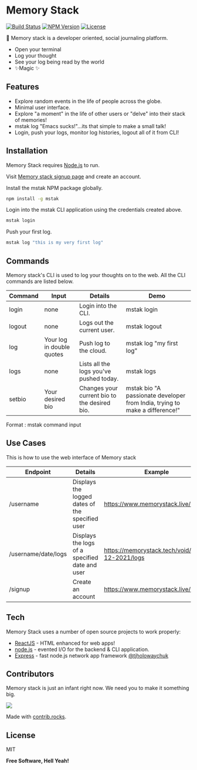 # Memory Stack

[![Build Status](https://shields.io/badge/build-passing-blueviolet?style=for-the-badge&logo=appveyor)](https://github.com/memory-stack/Memory-Stack/releases) [![NPM Version](https://shields.io/badge/npm-v1.0.0-yellow?style=for-the-badge&logo=appveyor)](https://www.npmjs.com/package/mstak) [![License](https://shields.io/badge/license-MIT-orange?style=for-the-badge&logo=appveyor)](https://opensource.org/licenses/MIT)


📜 Memory stack is a developer oriented, social journaling platform.

- Open your terminal
- Log your thought
- See your log being read by the world
- ✨Magic ✨

## Features

- Explore random events in the life of people across the globe.
- Minimal user interface.
- Explore "a moment" in the life of other users or "delve" into their stack of memories!
- mstak log "Emacs sucks!"...its that simple to make a small talk!
- Login, push your logs, monitor log histories, logout all of it from CLI!


## Installation

Memory Stack requires [Node.js](https://nodejs.org/) to run.

Visit [Memory stack signup page](https://memorystack.live/signup/) and create an account.

Install the mstak NPM package globally.

```sh
npm install -g mstak
```

Login into the mstak CLI application using the credentials created above.

```sh
mstak login
```

Push your first log.

```sh
mstak log "this is my very first log"
```

## Commands

Memory stack's CLI is used to log your thoughts on to the web.
All the CLI commands are listed below.

| Command | Input                     | Details                                      | Demo                                                                        |
| ------- | ------------------------- | -------------------------------------------- | --------------------------------------------------------------------------- |
| login   | none                      | Login into the CLI.                          | mstak login                                                                 |
| logout  | none                      | Logs out the current user.                   | mstak logout                                                                |
| log     | Your log in double quotes | Push log to the cloud.                       | mstak log "my first log"                                                    |
| logs    | none                      | Lists all the logs you've pushed today.      | mstak logs                                                                  |
| setbio  | Your desired bio          | Changes your current bio to the desired bio. | mstak bio "A passionate developer from India, trying to make a difference!" |

Format : mstak command input

## Use Cases

This is how to use the web interface of Memory stack

| Endpoint                | Details                                         | Example                                                     |
| ----------------------- | ----------------------------------------------- | ----------------------------------------------------------- |
| /username               | Displays the logged dates of the specified user | https://www.memorystack.live/void                           |
| /username/date/logs | Displays the logs of a specified date and user  | https://memorystack.tech/void/14-12-2021/logs |
| /signup                 | Create an account                      | https://www.memorystack.live/signup                   |


## Tech

Memory Stack uses a number of open source projects to work properly:

- [ReactJS] - HTML enhanced for web apps!
- [node.js] - evented I/O for the backend & CLI application.
- [Express] - fast node.js network app framework [@tjholowaychuk]

## Contributors

Memory stack is just an infant right now. We need you to make it something big. 

<a href="https://github.com/memory-stack/memory-stack/graphs/contributors">
  <img src="https://contrib.rocks/image?repo=memory-stack/memory-stack" />
</a>

Made with [contrib.rocks](https://contrib.rocks).


## License

MIT

**Free Software, Hell Yeah!**

[//]: # "These are reference links used in the body of this note and get stripped out when the markdown processor does its job. There is no need to format nicely because it shouldn't be seen. Thanks SO - http://stackoverflow.com/questions/4823468/store-comments-in-markdown-syntax"
[dill]: https://github.com/joemccann/dillinger
[git-repo-url]: https://github.com/joemccann/dillinger.git
[john gruber]: http://daringfireball.net
[df1]: http://daringfireball.net/projects/markdown/
[markdown-it]: https://github.com/markdown-it/markdown-it
[ace editor]: http://ace.ajax.org
[node.js]: http://nodejs.org
[twitter bootstrap]: http://twitter.github.com/bootstrap/
[jquery]: http://jquery.com
[@tjholowaychuk]: http://twitter.com/tjholowaychuk
[express]: http://expressjs.com
[angularjs]: http://angularjs.org
[gulp]: http://gulpjs.com
[reactjs]: http://reactjs.org
[pldb]: https://github.com/joemccann/dillinger/tree/master/plugins/dropbox/README.md
[plgh]: https://github.com/joemccann/dillinger/tree/master/plugins/github/README.md
[plgd]: https://github.com/joemccann/dillinger/tree/master/plugins/googledrive/README.md
[plod]: https://github.com/joemccann/dillinger/tree/master/plugins/onedrive/README.md
[plme]: https://github.com/joemccann/dillinger/tree/master/plugins/medium/README.md
[plga]: https://github.com/RahulHP/dillinger/blob/master/plugins/googleanalytics/README.md
